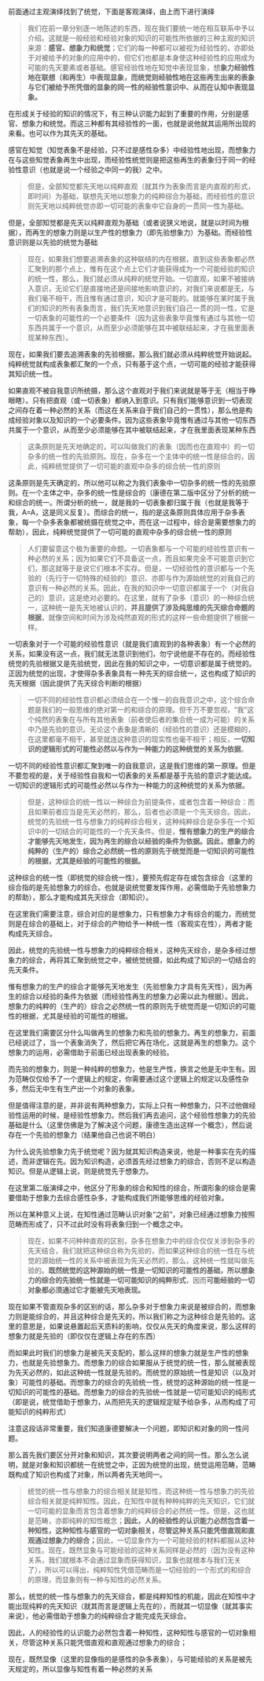 <p>前面通过主观演绎找到了统觉，下面是客观演绎，由上而下进行演绎</p><blockquote>我们在前一章分别逐一地陈述的东西，现在我们要统一地在相互联系中予以介绍。这就是一般经验和经验对象的知识的可能性所依据的三种主观的知识来源：<b>感官、想象力和统觉</b>；它们的每一种都可以被视为经验性的，亦即处于对被给予的对象的应用中的，但它们也都是本身使这种经验性的应用成为可能的先天要素或者基础。感官经验性地在知觉中表现显象，想<b>象力经验性地在联想（和再生）中表现显象，而统觉则经验性地在这些再生出来的表象与它们被给予所凭借的显象的同一性的经验性意识中、从而在认知中表现显象。</b></blockquote><p>在形成关于经验的知识的情况下，有三种认识能力起到了重要的作用，分别是感官、想象力和统觉。而这三种都有其经验性的一面，也就是说他就其运用所出现的来看。也可以作为其先天的基础。</p><p>感官在知觉（知觉表象不是经验，只不过是感性杂多）中经验性地出现，而想象力在与这些知觉表象再生中出现，而经验性统觉则是把这些再生的表象归于同一的经验性意识（也就是说一个经验之中同一的我）之中。</p><blockquote>但是，全部知觉都先天地以纯粹直观（就其作为表象而言是内直观的形式，即时间）为基础，联想先天地以想象力的纯粹综合为基础，而经验性的意识则先天地以纯粹统觉亦即一切可能的表象中它自身的一贯同一性为基础。</blockquote><p>但是，全部知觉都是先天以纯粹直观为基础（或者说狭义地说，就是以时间为根据），而再生的想象力则是以生产性的想象力（即先验想象力）为基础。而经验性意识则是以先验的统觉为基础</p><blockquote>现在，如果我们想要追溯表象的这种联结的内在根据，直到这些表象都必然汇聚到的那个点上，惟有在这个点上它们才能获得成为一个可能经验的知识的统一性，那么，我们就必须从纯粹的统觉开始。一切直观，如果不被接纳入意识，无论它们是直接地还是间接地影响意识的，对我们来说都是无，与我们毫不相干，而且惟有通过意识，知识才是可能的。就能够在某时属于我们的知识的所有表象而言，我们先天地意识到我们自己一贯的同一性，它是一切表象的可能性的一个必要条件（因为这些表象毕竟惟有通过与其他一切东西共属于一个意识，从而至少必须能够在其中被联结起来，才在我里面表现某种东西）。</blockquote><p>现在，如果我们要去追溯表象的先验根据，那么我们就必须从纯粹统觉开始说起。纯粹统觉就构成表象都汇聚的一个点，只有基于这个点，一切可能的经验才能获得其知识统一性。</p><p>如果直观不被自我意识所统摄，那么这个直观对于我们来说就是等于无（相当于睁眼瞎）。只有把直观（或一切表象）都纳入到意识。只有我们能够意识到一切表现之间存在着一种必然的关系（而这在关系来自于我们自己的一贯性），那么他是构成经验对象以及知识的一个必要条件。因为这些表象毕竟惟有通过与其他一切东西共属于一个意识，从而至少必须能够在其中被联结起来，才在我里面表现某种东西</p><blockquote>这条原则是先天地确定的，可以叫做我们的表象（因而也在直观中）的一切杂多的统一性的先验原则。现在，杂多在一个主体中的统一性是综合的，因此，纯粹统觉提供了一切可能的直观中杂多的综合统一性的原则</blockquote><p>这条原则是先天确定的，所以他可以称之为我们表象中一切杂多的统一性的先验原则。在一个主体之中，杂多的统一性是综合的（康德在第二版中区分了分析的统一和综合的统一。所谓分析的统一，就是我的一切表象都归属于我（也就是我等于我，A=A，这是同义反复）。而综合的统一，指的是这条原则具体应用于杂多表象，每一个杂多表象都被统摄在统觉之中，而在这一过程中，综合是需要想象力的帮助），因此，纯粹统觉提供了一切可能的直观中杂多的综合统一性的原则</p><blockquote>人们要留意这个极为重要的命题。一切表象都与一个可能的经验性意识有一种必然的关系；因为如果它们不具备这一点，而且如果完全不可能意识到它们，那这就等于是说它们根本不实存。但是，一切经验性的意识都与一个先验的（先行于一切特殊的经验的）意识、亦即与作为源始统觉的对我自己的意识有一种必然的关系。因此，在我的知识中一切意识都属于一个（对我自己的）意识，这是绝对必要的。在这里，就有了杂多（意识）的一种综合统一，这种统一是先天地被认识的，<b>并且提供了涉及纯思维的先天综合命题的根据</b>，就像空间和时间为涉及纯然直观的形式的这样一些命题提供了根据一样。</blockquote><p>一切表象对于一个可能的经验性意识（就是我们直观到的各种表象）有一个必然的关系，如果没有这一点，我们就无法意识到他们，勿宁说他是不存在的。而经验性统觉的先验根据又是先验统觉，因此在我的知识之中，一切意识都是属于统觉的。正因为统觉的出现，才使得杂多表象具有一种先天的综合统一，这也构成了知识的先天根据（因此提供了先天综合判断的根据）</p><blockquote>一切不同的经验性意识都必须结合在一个惟一的自我意识之中，这个综合命题是我们的一般思维的绝对第一的和综合的原理。但千万不要忽视，“我”这个纯然的表象在与所有其他表象（前者使后者的集合统一成为可能）的关系中乃是先验的意识。无论这个表象是清晰的（经验性的意识）还是模糊的，在这里都毫不相干，甚至就连这种意识的现实性也毫不相干；相反，<b>一切知识的逻辑形式的可能性必然以与作为一种能力的这种统觉的关系为依据</b>。</blockquote><p>一切不同的经验性意识都汇聚到唯一的自我意识，这是我们思维的第一原理。但是不要忽视的是，关于经验性自我和一切表象的关系都是基于先验的意识才能达成。一切知识的逻辑形式的可能性必然以与作为一种能力的这种统觉的关系为依据。</p><blockquote>但是，这种综合的统一性以一种综合为前提条件，或者包含着一种综合：而且如果前者应当是先天必然的，那么，后者也必须是一个先天综合。因此，统觉的先验统一性与想象力的纯粹综合相关，这种纯粹综合是杂多在一个知识中的一切结合的可能性的一个先天条件。但是，<b>惟有想象力的生产的综合才能够先天地发生，因为再生的综合以经验的条件为依据。因此，想象力的纯粹的（生产的）综合之必然统一性的原则先于统觉而是一切知识的可能性的根据，尤其是经验的可能性的根据。</b></blockquote><p>这种综合的统一性（即统觉的综合统一性），要预先假定存在或包含综合（这里的综合指的是先验想象力的综合。也就是说统觉要发挥作用，必需借助于先验想象力的帮助），那么才能构成其先天综合（即知识）。</p><p>在这里我们需要注意，综合对应的是想象力，只有想象力才有综合的能力，而统觉则是在综合的基础上，对于综合的产物给予一种统一性（客观实在性），两者才能构成先天综合。</p><p>因此，统觉的先验统一性与想象力的纯粹综合相关，这种先天综合，是杂多经过想象力的综合，再将其汇聚到统觉之中，被统觉统摄，如此构成了知识的一切结合的先天条件。</p><p>惟有想象力的生产的综合才能够先天地发生（先验想象力才具有先天性），因为再生的综合以经验的条件为依据（而经验性再生的想象力必需以此为根据）。因此，想象力的纯粹的（生产的）综合之必然统一性的原则先于统觉而是一切知识的可能性的根据，尤其是经验的可能性的根据。</p><p>在这里我们需要区分什么叫做再生的想象力和先验的想象力。再生的想象力，前面已经说过了，当一个表象消失了，然后把它再在场化，这就是再生的想象力。这个想象力的运用，必需借助于前面已经出现表象的经验。</p><p>而先验的想象力，则是一种纯粹的想象力，他是生产性，换言之他是无中生有。因为范畴仅仅给予了一个逻辑上的规定，你需要通过这个逻辑上的规定以及感性杂多，然后无中生有生产出一个对象的表象。</p><p>但是值得注意的是，并非说有两种想象力，实际上只有一种想象力，只不过他做经验性运用的时候，是经验性想象力。然后我们再去追问，这个经验性想象力的先验基础是什么（这里仿佛是为了解决这个问题，康德生造出这样一个概念），然后说存在一个先验的想象力（结果他自己也说不明白）</p><p>为什么说先验想象力先于统觉呢？因为就其知识构造来说，他是一种事实在先的描述，而非逻辑在先。因为知识构造，必须首先经过想象力的综合，否则不足以构造知识。但是从逻辑上说，则是统觉先于想象力。</p><p>在这里第二版演绎之中，他区分了形象的综合和知性的综合，所谓形象的综合是需要借助于想象力去综合感性杂多，才能构成我们所能够思维的经验对象。</p><p>所以在某种意义上说，在知性通过范畴认识对象“之前”，对象已经通过想象力按照范畴而形成了，只不过此时没有将表象归到一个概念之中。</p><blockquote>现在，如果不问种种直观的区别，杂多在想象力中的综合仅仅关涉到杂多的先天结合，我们就把这种综合称为先验的，而如果这种综合的统一性在与统觉的源始统一性的关系中被表现为先天必然的，那么，这种统一性就叫做先验的。<b>既然统觉的这种源始的统一性是一切知识的可能性的基础，所以想象力的综合的先验统一性就是一切可能知识的纯粹形式</b>，因而<b>可能经验的一切对象都必须通过它才能被先天地表现。</b></blockquote><p>现在如果不管直观杂多的区别的话，那么杂多对于想象力来说是被综合的，而想象力则是能综合的，并且这种综合是先天的，所以我们称之为这种综合是先验的。这里的意思是，如果说悬置起后天质料的影响，仅仅从先天的角度来说，那么这样的想象力就是先验的（即仅仅在逻辑上存在的东西）</p><p>而如果此时我们的想象力是被先天支配的，那么这样的想象力就是生产性的想象力，也就是先验想象力。而想象力的综合如果服从于统觉的统一性，那么就被表现为先天必然的，如此这种统一性就是先验的。而统觉的原始统一性是知识（以及对象）可能性的基础。而想象力的综合的先验统一性，统觉的这种源始的统一性是一切知识的可能性的基础。而想象力的综合的先验统一性就是一切可能知识的纯形式（即是说，统觉借助于想象力，从而把先天的逻辑规定赋予给杂多，从而构成了可能知识的纯粹形式）</p><p>注意这段话非常重要，我们知道康德要解决一个问题，即知识和对象的同一性问题。</p><p>那么首先我们要区分开对象和知识，其次要说明两者之间的同一性。那么怎么说明，就是对象和知识都统一在统觉之中，正因为统觉的出现，统觉运用范畴，范畴既构成了知识也构成了对象，所以两者先天地同一。</p><blockquote>统觉的统一性与想象力的综合相关就是知性，而这种统一性与想象力的先验综合相关就是纯粹知性。因此，在知性中就有种种纯粹的先天知识，它们就一切可能的显象而言包含着想象力的纯粹综合的必然统一性。但是，这也就是范畴，亦即纯粹的知性概念；<b>因此，人的经验性的认识能力必然包含着一种知性，这种知性与感官的一切对象相关，尽管这种关系只能凭借直观和直观通过想象力的综合；</b>因此，一切显象作为一个可能经验的材料都服从这种知性。现在，既然显象与可能经验的这种关系同样是必然的（因为没有这种关系，我们就根本不会通过显象而获得知识，显象也就根本与我们无关了），所以可以得出，纯粹知性凭借范畴而是一切经验的一个形式的和综合的原理，而显象则有一种与知性的必然关系。</blockquote><p>那么，统觉的统一性与想象力的先天综合，都是纯粹知性的机能，因此在知性中才能出现纯粹的先天知识（就其而言是逻辑上先在的），而就其一切显像（就其事实来说），他必需借助于想象力的纯粹综合才能完成先天综合。</p><p>因此，人的经验性的认识能力必然包含着一种知性，这种知性与感官的一切对象相关，尽管这种关系只能凭借直观和直观通过想象力的综合；</p><p>现在，既然显像（这里的显像指的是感性的杂多表象），与可能经验的关系是被先天规定的，所以显像与知性有着一种必然的关系</p>